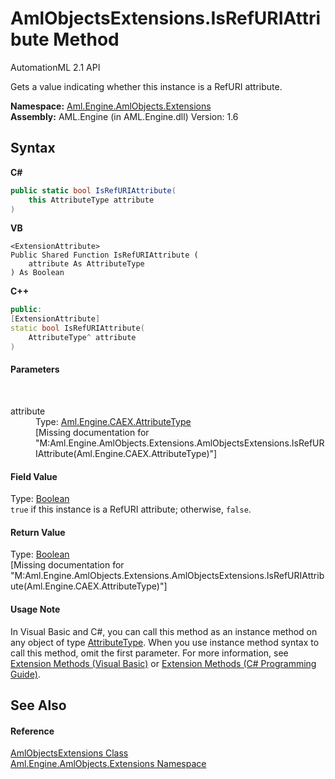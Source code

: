 # AmlObjectsExtensions.IsRefURIAttribute Method 
AutomationML 2.1 API 

Gets a value indicating whether this instance is a RefURI attribute.

**Namespace:**&nbsp;<a href="N_Aml_Engine_AmlObjects_Extensions">Aml.Engine.AmlObjects.Extensions</a><br />**Assembly:**&nbsp;AML.Engine (in AML.Engine.dll) Version: 1.6

## Syntax

**C#**<br />
``` C#
public static bool IsRefURIAttribute(
	this AttributeType attribute
)
```

**VB**<br />
``` VB
<ExtensionAttribute>
Public Shared Function IsRefURIAttribute ( 
	attribute As AttributeType
) As Boolean
```

**C++**<br />
``` C++
public:
[ExtensionAttribute]
static bool IsRefURIAttribute(
	AttributeType^ attribute
)
```


#### Parameters
&nbsp;<dl><dt>attribute</dt><dd>Type: <a href="T_Aml_Engine_CAEX_AttributeType">Aml.Engine.CAEX.AttributeType</a><br />\[Missing <param name="attribute"/> documentation for "M:Aml.Engine.AmlObjects.Extensions.AmlObjectsExtensions.IsRefURIAttribute(Aml.Engine.CAEX.AttributeType)"\]</dd></dl>

#### Field Value
Type: <a href="https://docs.microsoft.com/dotnet/api/system.boolean" target="_parent" rel="noopener noreferrer">Boolean</a><br />`true` if this instance is a RefURI attribute; otherwise, `false`.

#### Return Value
Type: <a href="https://docs.microsoft.com/dotnet/api/system.boolean" target="_parent" rel="noopener noreferrer">Boolean</a><br />\[Missing <returns> documentation for "M:Aml.Engine.AmlObjects.Extensions.AmlObjectsExtensions.IsRefURIAttribute(Aml.Engine.CAEX.AttributeType)"\]

#### Usage Note
In Visual Basic and C#, you can call this method as an instance method on any object of type <a href="T_Aml_Engine_CAEX_AttributeType">AttributeType</a>. When you use instance method syntax to call this method, omit the first parameter. For more information, see <a href="https://docs.microsoft.com/dotnet/visual-basic/programming-guide/language-features/procedures/extension-methods" target="_blank" rel="noopener noreferrer">Extension Methods (Visual Basic)</a> or <a href="https://docs.microsoft.com/dotnet/csharp/programming-guide/classes-and-structs/extension-methods" target="_blank" rel="noopener noreferrer">Extension Methods (C# Programming Guide)</a>.

## See Also


#### Reference
<a href="T_Aml_Engine_AmlObjects_Extensions_AmlObjectsExtensions">AmlObjectsExtensions Class</a><br /><a href="N_Aml_Engine_AmlObjects_Extensions">Aml.Engine.AmlObjects.Extensions Namespace</a><br />
